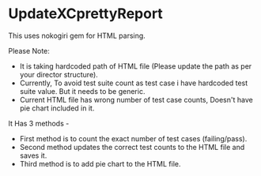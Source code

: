 # UpdateXCprettyReport

This uses nokogiri gem for HTML parsing.

Please Note:
* It is taking hardcoded path of HTML file (Please update the path as per your director structure).
* Currently, To avoid test suite count as test case i have hardcoded test suite value. But it needs to be generic.
* Current HTML file has wrong number of test case counts, Doesn't have pie chart included in it.

It Has 3 methods - 
* First method is to count the exact number of test cases (failing/pass).
* Second method updates the correct test counts to the HTML file and saves it.
* Third method is to add pie chart to the HTML file.

